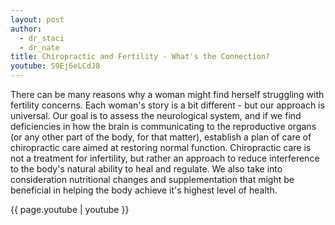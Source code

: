 ```yaml
---
layout: post
author:
  - dr_staci
  - dr_nate
title: Chiropractic and Fertility - What's the Connection?
youtube: S9Ej6eLCdJ8
---
```

There can be many reasons why a woman might find herself struggling with fertility concerns.  Each woman's story is a bit different - but our approach is universal.  Our goal is to assess the neurological system, and if we find deficiencies in how the brain is communicating to the reproductive organs (or any other part of the body, for that matter), establish a plan of care of chiropractic care aimed at restoring normal function. Chiropractic care is not a treatment for infertility, but rather an approach to reduce interference to the body's natural ability to heal and regulate. We also take into consideration nutritional changes and supplementation that might be beneficial in helping the body achieve it's highest level of health.

{{ page.youtube | youtube }}
